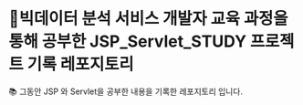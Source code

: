 # 🚀빅데이터 분석 서비스 개발자 교육 과정을 통해 공부한 JSP_Servlet_STUDY 프로젝트 기록 레포지토리
📚 그동안 JSP 와 Servlet을 공부한 내용을 기록한 레포지토리 입니다.
